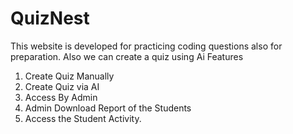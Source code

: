 # QuizNest
This website is developed for practicing coding questions also for preparation. Also we can create a quiz using Ai
Features 
1. Create Quiz Manually 
2. Create Quiz via AI
3. Access By Admin
4. Admin Download Report of the Students
5. Access the Student Activity.


